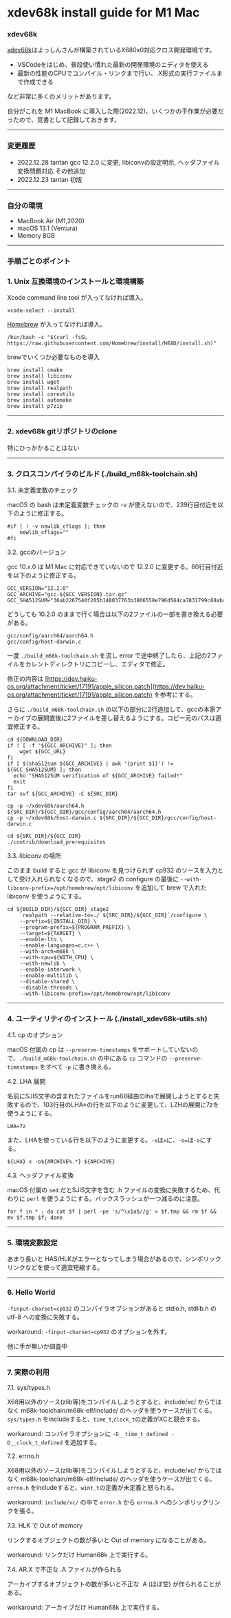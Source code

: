 # xdev68k install guide for M1 Mac

### xdev68k

[xdev68k](https://github.com/yosshin4004/xdev68k)はよっしんさんが構築されているX680x0対応クロス開発環境です。

- VSCodeをはじめ、普段使い慣れた最新の開発環境のエディタを使える
- 最新の性能のCPUでコンパイル・リンクまで行い、.X形式の実行ファイルまで作成できる

など非常に多くのメリットがあります。

自分がこれを M1 MacBook に導入した際(2022.12)、いくつかの手作業が必要だったので、覚書として記録しておきます。

---

### 変更履歴

* 2022.12.28 tantan gcc 12.2.0 に変更, libiconvの設定明示, ヘッダファイル変換問題対応 その他追加
* 2022.12.23 tantan 初版

---

### 自分の環境

- MacBook Air (M1,2020)
- macOS 13.1 (Ventura)
- Memory 8GB

---

### 手順ごとのポイント

### 1. Unix 互換環境のインストールと環境構築

Xcode command line tool が入ってなければ導入。

    xcode-select --install

[Homebrew](https://brew.sh/) が入ってなければ導入。

    /bin/bash -c "$(curl -fsSL https://raw.githubusercontent.com/Homebrew/install/HEAD/install.sh)"

brewでいくつか必要なものを導入

    brew install cmake
    brew install libiconv
    brew install wget
    brew install realpath
    brew install coreutils
    brew install automake
    brew install p7zip

---

### 2. xdev68k gitリポジトリのclone

特にひっかかることはない

---

### 3. クロスコンパイラのビルド (./build_m68k-toolchain.sh)

3.1. 未定義変数のチェック

macOS の bash は未定義変数チェックの -v が使えないので、239行目付近を以下のように修正する。

    #if [ ! -v newlib_cflags ]; then
	    newlib_cflags=""
    #fi

3.2. gccのバージョン

gcc 10.x.0 は M1 Mac に対応できていないので 12.2.0 に変更する。60行目付近を以下のように修正する。

    GCC_VERSION="12.2.0"
    GCC_ARCHIVE="gcc-${GCC_VERSION}.tar.gz"
    GCC_SHA512SUM="36ab2267540f205b148037763b3806558e796d564ca7831799c88abcf03393c6dc2cdc9d53e8f094f6dc1245e47a406e1782604eb9d119410d406032f59c1544"

どうしても 10.2.0 のままで行く場合は以下の2ファイルの一部を書き換える必要がある。

    gcc/config/aarch64/aarch64.h
    gcc/config/host-darwin.c

一度 `./build_m68k-toolchain.sh` を流し error で途中終了したら、上記の2ファイルをカレントディレクトリにコピーし、エディタで修正。

修正の内容は [https://dev.haiku-os.org/attachment/ticket/17191/apple_silicon.patch](https://dev.haiku-os.org/attachment/ticket/17191/apple_silicon.patch) を参考にする。

さらに `./build_m68k-toolchain.sh` の以下の部分に2行追加して、gccの本家アーカイブの展開直後に2ファイルを差し替えるようにする。コピー元のパスは適宜修正する。

    cd ${DOWNLOAD_DIR}
    if ! [ -f "${GCC_ARCHIVE}" ]; then
        wget ${GCC_URL}
    fi
    if [ $(sha512sum ${GCC_ARCHIVE} | awk '{print $1}') != ${GCC_SHA512SUM} ]; then
      echo "SHA512SUM verification of ${GCC_ARCHIVE} failed!"
      exit
    fi
    tar xvf ${GCC_ARCHIVE} -C ${SRC_DIR}

    cp -p ~/xdev68k/aarch64.h ${SRC_DIR}/${GCC_DIR}/gcc/config/aarch64/aarch64.h
    cp -p ~/xdev68k/host-darwin.c ${SRC_DIR}/${GCC_DIR}/gcc/config/host-darwin.c

    cd ${SRC_DIR}/${GCC_DIR}
    ./contrib/download_prerequisites

3.3. libiconv の場所

このまま build すると gcc が libiconv を見つけられず cp932 のソースを入力として受け入れられなくなるので、stage2 の configure の最後に `--with-libconv-prefix=/opt/homebrew/opt/libiconv` を追加して brew で入れた libiconv を使うようにする。

    cd ${BUILD_DIR}/${GCC_DIR}_stage2
        `realpath --relative-to=./ ${SRC_DIR}/${GCC_DIR}`/configure \
        --prefix=${INSTALL_DIR} \
        --program-prefix=${PROGRAM_PREFIX} \
        --target=${TARGET} \
        --enable-lto \
        --enable-languages=c,c++ \
        --with-arch=m68k \
        --with-cpu=${WITH_CPU} \
        --with-newlib \
        --enable-interwork \
        --enable-multilib \
        --disable-shared \
        --disable-threads \
        --with-libiconv-prefix=/opt/homebrew/opt/libiconv

---

### 4. ユーティリティのインストール (./install_xdev68k-utils.sh)

4.1. cp のオプション

macOS 付属の cp は `--preserve-timestamps` をサポートしていないので、`./build_m68k-toolchain.sh` の中にある
`cp` コマンドの `--preserve-timestamps` をすべて `-p` に書き換える。


4.2. LHA 展開

名前にSJIS文字の含まれたファイルをrun68経由のlhaで展開しようとすると失敗するので、103行目のLHA=の行を以下のように変更して、LZHの展開に7zを使うようにする。

    LHA=7z

また、LHAを使っている行を以下のように変更する。`-x`は`x`に、`-o=`は`-o`にする。

    ${LHA} x -o${ARCHIVE%.*} ${ARCHIVE}

4.3. ヘッダファイル変換

macOS 付属の `sed` だとSJIS文字を含む .h ファイルの変換に失敗するため、代わりに `perl` を使うようにする。バックスラッシュが一つ減るのに注意。

    for f in * ; do cat $f | perl -pe 's/^\x1a$//g' > $f.tmp && rm $f && mv $f.tmp $f; done

---

### 5. 環境変数設定

あまり長いと HAS/HLKがエラーとなってしまう場合があるので、シンボリックリンクなどを使って適宜短縮する。

---

### 6. Hello World

`-finput-charset=cp932` のコンパイラオプションがあると stdio.h, stdlib.h の utf-8 への変換に失敗する。

workaround: `-finput-charset=cp932` のオプションを外す。

他に手が無いか調査中

---

### 7. 実際の利用

7.1. sys/types.h

X68用以外のソース(zlib等)をコンパイルしようとすると、include/xc/ からではなく m68k-toolchain/m68k-elf/include/ のヘッダを使うケースが出てくる。
`sys/types.h` をincludeすると、`time_t`,`clock_t`の定義がXCと競合する。

workaround: コンパイラオプションに `-D__time_t_defined -D__clock_t_defined` を追加する。

7.2. errno.h

X68用以外のソース(zlib等)をコンパイルしようとすると、include/xc/ からではなく m68k-toolchain/m68k-elf/include/ のヘッダを使うケースが出てくる。
`errno.h` をincludeすると、`wint_t`の定義が未定義と怒られる。

workaround: `include/xc/` の中で `error.h` から `errno.h` へのシンボリックリンクを張る。

7.3. HLK で Out of memory

リンクするオブジェクトの数が多いと Out of memory になることがある。

workaround: リンクだけ Human68k 上で実行する。

7.4. AR.X で不正な .A ファイルが作られる

アーカイブするオブジェクトの数が多いと不正な .A (ほぼ空) が作られることがある。

workaround: アーカイブだけ Human68k 上で実行する。


